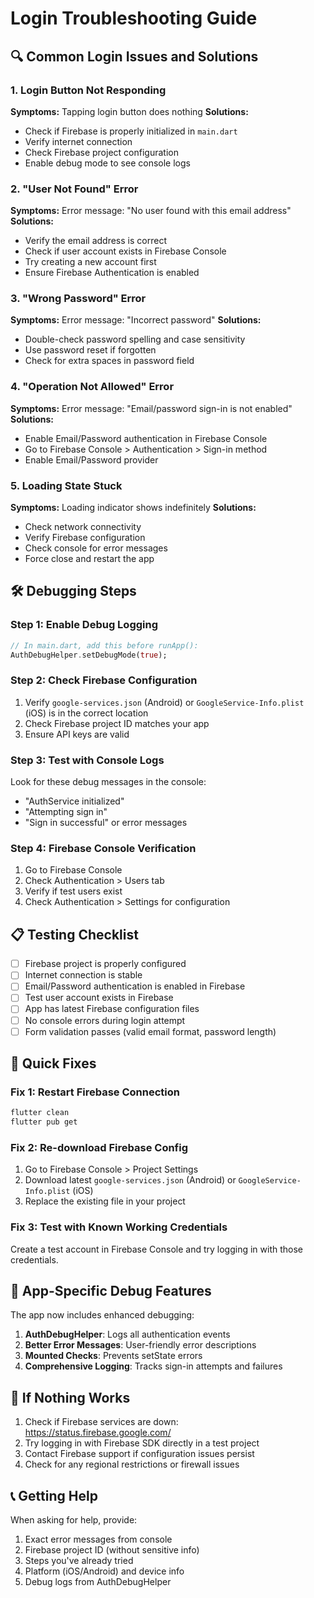 # Login Troubleshooting Guide

## 🔍 **Common Login Issues and Solutions**

### **1. Login Button Not Responding**
**Symptoms:** Tapping login button does nothing
**Solutions:**
- Check if Firebase is properly initialized in `main.dart`
- Verify internet connection
- Check Firebase project configuration
- Enable debug mode to see console logs

### **2. "User Not Found" Error**
**Symptoms:** Error message: "No user found with this email address"
**Solutions:**
- Verify the email address is correct
- Check if user account exists in Firebase Console
- Try creating a new account first
- Ensure Firebase Authentication is enabled

### **3. "Wrong Password" Error**
**Symptoms:** Error message: "Incorrect password"
**Solutions:**
- Double-check password spelling and case sensitivity
- Use password reset if forgotten
- Check for extra spaces in password field

### **4. "Operation Not Allowed" Error**
**Symptoms:** Error message: "Email/password sign-in is not enabled"
**Solutions:**
- Enable Email/Password authentication in Firebase Console
- Go to Firebase Console > Authentication > Sign-in method
- Enable Email/Password provider

### **5. Loading State Stuck**
**Symptoms:** Loading indicator shows indefinitely
**Solutions:**
- Check network connectivity
- Verify Firebase configuration
- Check console for error messages
- Force close and restart the app

## 🛠️ **Debugging Steps**

### **Step 1: Enable Debug Logging**
```dart
// In main.dart, add this before runApp():
AuthDebugHelper.setDebugMode(true);
```

### **Step 2: Check Firebase Configuration**
1. Verify `google-services.json` (Android) or `GoogleService-Info.plist` (iOS) is in the correct location
2. Check Firebase project ID matches your app
3. Ensure API keys are valid

### **Step 3: Test with Console Logs**
Look for these debug messages in the console:
- "AuthService initialized"
- "Attempting sign in"
- "Sign in successful" or error messages

### **Step 4: Firebase Console Verification**
1. Go to Firebase Console
2. Check Authentication > Users tab
3. Verify if test users exist
4. Check Authentication > Settings for configuration

## 📋 **Testing Checklist**

- [ ] Firebase project is properly configured
- [ ] Internet connection is stable
- [ ] Email/Password authentication is enabled in Firebase
- [ ] Test user account exists in Firebase
- [ ] App has latest Firebase configuration files
- [ ] No console errors during login attempt
- [ ] Form validation passes (valid email format, password length)

## 🔧 **Quick Fixes**

### **Fix 1: Restart Firebase Connection**
```bash
flutter clean
flutter pub get
```

### **Fix 2: Re-download Firebase Config**
1. Go to Firebase Console > Project Settings
2. Download latest `google-services.json` (Android) or `GoogleService-Info.plist` (iOS)
3. Replace the existing file in your project

### **Fix 3: Test with Known Working Credentials**
Create a test account in Firebase Console and try logging in with those credentials.

## 📱 **App-Specific Debug Features**

The app now includes enhanced debugging:

1. **AuthDebugHelper**: Logs all authentication events
2. **Better Error Messages**: User-friendly error descriptions
3. **Mounted Checks**: Prevents setState errors
4. **Comprehensive Logging**: Tracks sign-in attempts and failures

## 🚨 **If Nothing Works**

1. Check if Firebase services are down: https://status.firebase.google.com/
2. Try logging in with Firebase SDK directly in a test project
3. Contact Firebase support if configuration issues persist
4. Check for any regional restrictions or firewall issues

## 📞 **Getting Help**

When asking for help, provide:
1. Exact error messages from console
2. Firebase project ID (without sensitive info)
3. Steps you've already tried
4. Platform (iOS/Android) and device info
5. Debug logs from AuthDebugHelper
